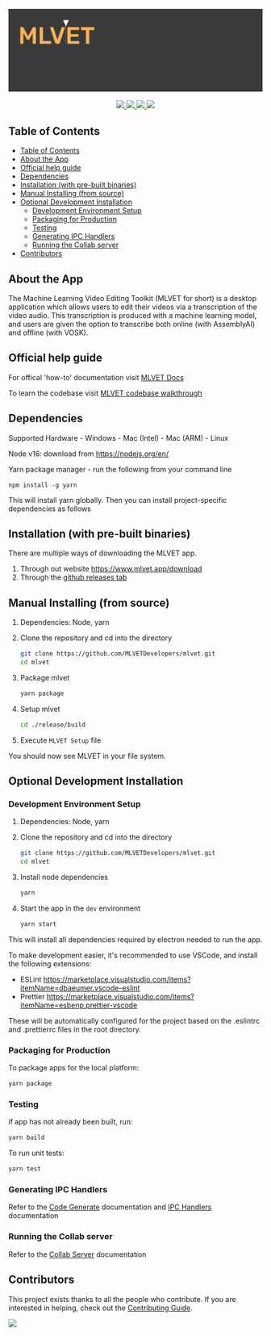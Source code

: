 ![MLVET Banner](./assets/mlvet-banner.png)

<div align="center">
  <p>
    <a href="https://github.com/chloebrett/mlvet/actions/workflows/test.yml?query=branch%3Adevelop++Node.js+CI%22">
        <img src="https://img.shields.io/github/workflow/status/MLVETDevelopers/mlvet/Node.js%20CI"/>
    </a>
    <a href="https://github.com/chloebrett/mlvet/graphs/contributors">
        <img src="https://img.shields.io/github/contributors/MLVETDevelopers/mlvet" />
    </a>
    <a href="https://github.com/chloebrett/mlvet/releases">
        <img src="https://img.shields.io/github/v/release/MLVETDevelopers/mlvet"/>
    </a>
    <a href="https://github.com/chloebrett/mlvet/blob/develop/LICENSE">
        <img src="https://img.shields.io/github/license/MLVETDevelopers/mlvet"/>
    </a>
  </p>
</div>

<!-- TODO: Add screenshot -->

## Table of Contents

- [Table of Contents](#table-of-contents)
- [About the App](#about-the-app)
- [Official help guide](#official-help-guide)
- [Dependencies](#dependencies)
- [Installation (with pre-built binaries)](#installation-with-pre-built-binaries)
- [Manual Installing (from source)](#manual-installing-from-source)
- [Optional Development Installation](#optional-development-installation)
  - [Development Environment Setup](#development-environment-setup)
  - [Packaging for Production](#packaging-for-production)
  - [Testing](#testing)
  - [Generating IPC Handlers](#generating-ipc-handlers)
  - [Running the Collab server](#running-the-collab-server)
- [Contributors](#contributors)

## About the App

The Machine Learning Video Editing Toolkit (MLVET for short) is a desktop application which
allows users to edit their videos via a transcription of the video audio. This transcription
is produced with a machine learning model, and users are given the option to transcribe
both online (with AssemblyAI) and offline (with VOSK).

## Official help guide

For offical 'how-to' documentation visit [MLVET Docs](https://www.mlvet.app/docs)

To learn the codebase visit [MLVET codebase walkthrough](https://www.youtube.com/watch?v=rSpGJfZOhig)

## Dependencies

Supported Hardware - Windows - Mac (Intel) - Mac (ARM) - Linux

Node v16: download from https://nodejs.org/en/

Yarn package manager - run the following from your command line

```
npm install -g yarn
```

This will install yarn globally. Then you can install project-specific dependencies as follows

## Installation (with pre-built binaries)

There are multiple ways of downloading the MLVET app.

1. Through out website https://www.mlvet.app/download
2. Through the [github releases tab](https://github.com/chloebrett/mlvet/releases)

## Manual Installing (from source)

1. Dependencies: Node, yarn

2. Clone the repository and cd into the directory

   ```bash
   git clone https://github.com/MLVETDevelopers/mlvet.git
   cd mlvet
   ```

3. Package mlvet

   ```bash
   yarn package
   ```

4. Setup mlvet

   ```bash
   cd ./release/build
   ```

5. Execute `MLVET Setup` file

You should now see MLVET in your file system.

## Optional Development Installation

### Development Environment Setup

1. Dependencies: Node, yarn

2. Clone the repository and cd into the directory

   ```bash
   git clone https://github.com/MLVETDevelopers/mlvet.git
   cd mlvet
   ```

3. Install node dependencies

   ```bash
   yarn
   ```

4. Start the app in the `dev` environment
   ```bash
   yarn start
   ```

This will install all dependencies required by electron needed to run the app.

To make development easier, it's recommended to use VSCode, and install the following extensions:

- ESLint https://marketplace.visualstudio.com/items?itemName=dbaeumer.vscode-eslint
- Prettier https://marketplace.visualstudio.com/items?itemName=esbenp.prettier-vscode

These will be automatically configured for the project based on the .eslintrc and .prettierrc files in the root directory.

### Packaging for Production

To package apps for the local platform:

```bash
yarn package
```

### Testing

if app has not already been built, run:

```bash
yarn build
```

To run unit tests:

```bash
yarn test
```

### Generating IPC Handlers

Refer to the [Code Generate](tools/GENCODE_README.md) documentation and [IPC Handlers](src/main/handlers/HANDLERS_README.md) documentation

### Running the Collab server

Refer to the [Collab Server](src/collabServer/README.md) documentation

## Contributors

This project exists thanks to all the people who contribute. If you are interested in helping, check out the [Contributing Guide](CONTRIBUTING.md).

<a href="https://github.com/MLVETDevelopers/mlvet/graphs/contributors">
  <img src="https://contrib.rocks/image?repo=MLVETDevelopers/mlvet" />
</a>
